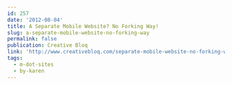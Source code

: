 ```yaml
---
id: 257
date: '2012-08-04'
title: A Separate Mobile Website? No Forking Way!
slug: a-separate-mobile-website-no-forking-way
permalink: false
publication: Creative Bloq
link: 'http://www.creativebloq.com/separate-mobile-website-no-forking-way-8124169'
tags:
  - m-dot-sites
  - by-karen
---
```


